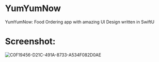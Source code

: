 # YumYumNow
YumYumNow: Food Ordering app with amazing UI Design written in SwiftU

# Screenshot:
![C0F19456-D21C-491A-8733-A534F082D0AE](https://github.com/mieng18/YumYumNow/assets/48541586/98f21003-e838-4814-93ac-55e99e4ca997)
